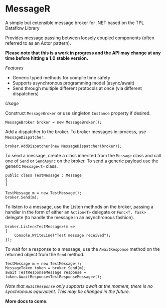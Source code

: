 # MessageR
A simple but extensible message broker for .NET based on the TPL Dataflow Library

Provides message passing between loosely coupled components (often referred to as an Actor pattern).

**Please note that this is a work in progress and the API may change at any time before hitting a 1.0 stable version.**

*Features*

* Generic typed methods for compile time safety
* Supports asynchronous programming model (async/await)
* Send through multiple different protocols at once (via different dispatchers)

*Usage*

Construct `MessageBroker` or use singleton `Instance` property if desired. 

    MessageBroker broker = new MessageBroker();

Add a dispatcher to the broker. To broker messages in-process, use `MessageDispatcher`.

    broker.AddDispatcher(new MessageDispatcher(broker));

To send a message, create a class inherited from the `Message` class and call one of `Send` or `SendAsync` on the broker. To send a generic payload use the generic `Message<T>` class.

    public class TestMessage : Message
    {	    
    }
    
    TestMessage m = new TestMessage();
    broker.Send(m);

To listen to a message, use the Listen methods on the broker, passing a handler in the form of either an `Action<T>` delegate or `Func<T, Task>` delegate (to handle the message in an asynchronous fashion).

    broker.Listen<TestMessage>(m => 
    {
	    Console.WriteLine("Test message received");
	});

To wait for a response to a message, use the `AwaitResponse` method on the returned object from the `Send` method.

    TestMessage m = new TestMessage();
    MessageToken token = broker.Send(m);
    await TestResponseMessage response = token.AwaitResponse<TestResponseMessage>();

*Note that `AwaitResponse` only supports await at the moment, there is no synchronous equivalent. This may be changed in the future.*

**More docs to come.**
